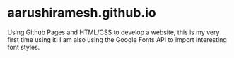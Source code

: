 # aarushiramesh.github.io
Using Github Pages and HTML/CSS to develop a website, this is my very first time using it! I am also using the Google Fonts API to import interesting font styles.
